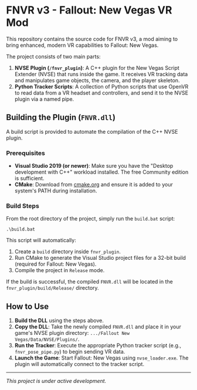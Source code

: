 # FNVR v3 - Fallout: New Vegas VR Mod

This repository contains the source code for FNVR v3, a mod aiming to bring enhanced, modern VR capabilities to Fallout: New Vegas.

The project consists of two main parts:
1.  **NVSE Plugin (`/fnvr_plugin`)**: A C++ plugin for the New Vegas Script Extender (NVSE) that runs inside the game. It receives VR tracking data and manipulates game objects, the camera, and the player skeleton.
2.  **Python Tracker Scripts**: A collection of Python scripts that use OpenVR to read data from a VR headset and controllers, and send it to the NVSE plugin via a named pipe.

## Building the Plugin (`FNVR.dll`)

A build script is provided to automate the compilation of the C++ NVSE plugin.

### Prerequisites
*   **Visual Studio 2019 (or newer)**: Make sure you have the "Desktop development with C++" workload installed. The free Community edition is sufficient.
*   **CMake**: Download from [cmake.org](https://cmake.org/download/) and ensure it is added to your system's PATH during installation.

### Build Steps
From the root directory of the project, simply run the `build.bat` script:

```shell
.\build.bat
```

This script will automatically:
1.  Create a `build` directory inside `fnvr_plugin`.
2.  Run CMake to generate the Visual Studio project files for a 32-bit build (required for Fallout: New Vegas).
3.  Compile the project in `Release` mode.

If the build is successful, the compiled `FNVR.dll` will be located in the `fnvr_plugin/build/Release/` directory.

## How to Use

1.  **Build the DLL** using the steps above.
2.  **Copy the DLL**: Take the newly compiled `FNVR.dll` and place it in your game's NVSE plugin directory: `.../Fallout New Vegas/Data/NVSE/Plugins/`.
3.  **Run the Tracker**: Execute the appropriate Python tracker script (e.g., `fnvr_pose_pipe.py`) to begin sending VR data.
4.  **Launch the Game**: Start Fallout: New Vegas using `nvse_loader.exe`. The plugin will automatically connect to the tracker script.

---
*This project is under active development.* 